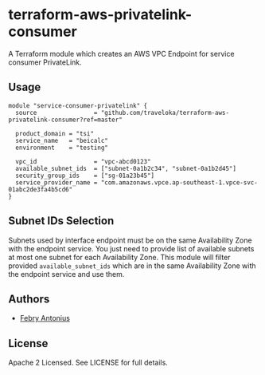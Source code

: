 terraform-aws-privatelink-consumer
==================================

A Terraform module which creates an AWS VPC Endpoint for service consumer PrivateLink.

Usage
-----

```hcl
module "service-consumer-privatelink" {
  source                = "github.com/traveloka/terraform-aws-privatelink-consumer?ref=master"

  product_domain = "tsi"
  service_name   = "beicalc"
  environment    = "testing"

  vpc_id                = "vpc-abcd0123"
  available_subnet_ids  = ["subnet-0a1b2c34", "subnet-0a1b2d45"]
  security_group_ids    = ["sg-01a23b45"]
  service_provider_name = "com.amazonaws.vpce.ap-southeast-1.vpce-svc-01abc2de3fa4b5cd6"
}
```

Subnet IDs Selection
--------------------

Subnets used by interface endpoint must be on the same Availability Zone with the endpoint service. You just need to provide list of available subnets at most one subnet for each Availability Zone. This module will filter provided `available_subnet_ids` which are in the same Availability Zone with the endpoint service and use them.

Authors
-------

- [Febry Antonius](https://github.com/febryantonius)

License
-------

Apache 2 Licensed. See LICENSE for full details.
